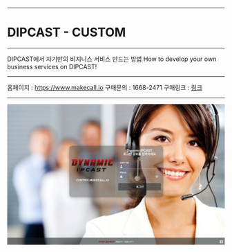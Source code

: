 ***
# DIPCAST - CUSTOM
***
DIPCAST에서 자기만의 비지니스 서비스 만드는 방법
How to develop your own business services on DIPCAST!
***

홈페이지 : https://www.makecall.io
구매문의 : 1668-2471
구매링크 : [링크](https://smartstore.naver.com/olssoo/)
***

![DIPCAST](resources/images/login-bg.png)
